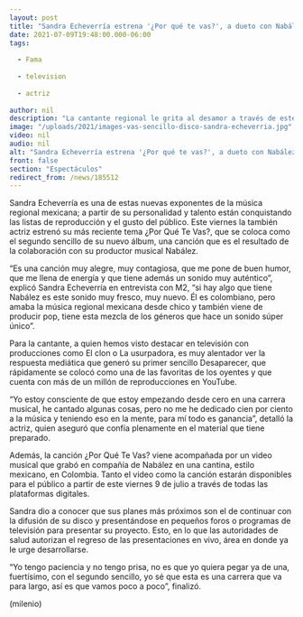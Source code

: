 ```yaml
---
layout: post
title: "Sandra Echeverría estrena '¿Por qué te vas?', a dueto con Nabález"
date: 2021-07-09T19:48:00.000-06:00
tags:
  
  - Fama
  
  - television
  
  - actriz
  
author: nil
description: "La cantante regional le grita al desamor a través de este tema escrito por Nabález, Mango y Pablo Benito."
image: "/uploads/2021/images-vas-sencillo-disco-sandra-echeverria.jpg"
video: nil
audio: nil
alt: "Sandra Echeverría estrena '¿Por qué te vas?', a dueto con Nabález"
front: false
section: "Espectáculos"
redirect_from: /news/185512
---
```


Sandra Echeverría es una de estas nuevas exponentes de la música regional mexicana; a partir de su personalidad y talento están conquistando las listas de reproducción y el gusto del público.
Este viernes la también actriz estrenó su más reciente tema ¿Por Qué Te Vas?, que se coloca como el segundo sencillo de su nuevo álbum, una canción que es el resultado de la colaboración con su productor musical Nabález. 

“Es una canción muy alegre, muy contagiosa, que me pone de buen humor, que me llena de energía y que tiene además un sonido muy auténtico”, explicó Sandra Echeverría en entrevista con M2, “si hay algo que tiene Nabález es este sonido muy fresco, muy nuevo. Él es colombiano, pero amaba la música regional mexicana desde chico y también viene de producir pop, tiene esta mezcla de los géneros que hace un sonido súper único”. 

​Para la cantante, a quien hemos visto destacar en televisión con producciones como El clon o La usurpadora, es muy alentador ver la respuesta mediática que generó su primer sencillo Desaparecer, que rápidamente se colocó como una de las favoritas de los oyentes y que cuenta con más de un millón de reproducciones en YouTube. 

“Yo estoy consciente de que estoy empezando desde cero en una carrera musical, he cantado algunas cosas, pero no me he dedicado cien por ciento a la música y teniendo eso en la mente, para mí todo es ganancia”, detalló la actriz, quien aseguró que confía plenamente en el material que tiene preparado. 

Además, la canción ¿Por Qué Te Vas? viene acompañada por un video musical que grabó en compañía de Nabález en una cantina, estilo mexicano, en Colombia. Tanto el video como la canción estarán disponibles para el público a partir de este viernes 9 de julio a través de todas las plataformas digitales. 

Sandra dio a conocer que sus planes más próximos son el de continuar con la difusión de su disco y presentándose en pequeños foros o programas de televisión para presentar su proyecto. Esto, en lo que las autoridades de salud autorizan el regreso de las presentaciones en vivo, área en donde ya le urge desarrollarse. 

“Yo tengo paciencia y no tengo prisa, no es que yo quiera pegar ya de una, fuertísimo, con el segundo sencillo, yo sé que esta es una carrera que va para largo, así es que vamos poco a poco”, finalizó. 

(milenio)